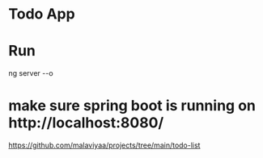 # Todo App

# Run 
ng server --o

# make sure spring boot is running on http://localhost:8080/
https://github.com/malaviyaa/projects/tree/main/todo-list